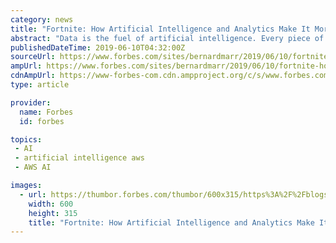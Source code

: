 ```yaml
---
category: news
title: "Fortnite: How Artificial Intelligence and Analytics Make It More Fun"
abstract: "Data is the fuel of artificial intelligence. Every piece of data players generate ... Much of Epic’s infrastructure supporting Fortnite is built on Amazon’s AWS cloud service, and the company’s director of platform, Chris Dyl, told AWS Summit in ..."
publishedDateTime: 2019-06-10T04:32:00Z
sourceUrl: https://www.forbes.com/sites/bernardmarr/2019/06/10/fortnite-how-artificial-intelligence-and-analytics-make-it-more-fun/
ampUrl: https://www.forbes.com/sites/bernardmarr/2019/06/10/fortnite-how-artificial-intelligence-and-analytics-make-it-more-fun/amp/
cdnAmpUrl: https://www-forbes-com.cdn.ampproject.org/c/s/www.forbes.com/sites/bernardmarr/2019/06/10/fortnite-how-artificial-intelligence-and-analytics-make-it-more-fun/amp/
type: article

provider:
  name: Forbes
  id: forbes

topics:
 - AI
 - artificial intelligence aws
 - AWS AI

images:
  - url: https://thumbor.forbes.com/thumbor/600x315/https%3A%2F%2Fblogs-images.forbes.com%2Fbernardmarr%2Ffiles%2F2019%2F06%2FFortnite-How-Artificial-Intelligence-and-Analytics-Make-It-More-Fun-1200x676.jpeg
    width: 600
    height: 315
    title: "Fortnite: How Artificial Intelligence and Analytics Make It More Fun"
---
```

